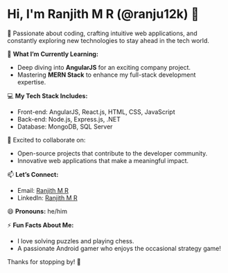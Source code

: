 # Hi, I'm Ranjith M R (@ranju12k) 👋

👀 Passionate about coding, crafting intuitive web applications, and constantly exploring new technologies to stay ahead in the tech world.  

🌱 **What I’m Currently Learning:**  
   - Deep diving into **AngularJS** for an exciting company project.  
   - Mastering **MERN Stack** to enhance my full-stack development expertise.  

💻 **My Tech Stack Includes:**  
   - Front-end: AngularJS, React.js, HTML, CSS, JavaScript  
   - Back-end: Node.js, Express.js, .NET  
   - Database: MongoDB, SQL Server  

💞️ Excited to collaborate on:  
   - Open-source projects that contribute to the developer community.  
   - Innovative web applications that make a meaningful impact.  

📫 **Let’s Connect:**  
   - Email: [Ranjith M R](mailto:ranjithmr74923@outlook.com)  
   - LinkedIn: [Ranjith M R](https://www.linkedin.com/in/ranjith-m-r-24473417a/)  

😄 **Pronouns:** he/him  

⚡ **Fun Facts About Me:**  
   - I love solving puzzles and playing chess.  
   - A passionate Android gamer who enjoys the occasional strategy game!  

Thanks for stopping by! 🚀  
